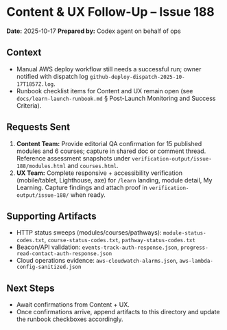 # Content & UX Follow-Up – Issue 188

**Date:** 2025-10-17
**Prepared by:** Codex agent on behalf of ops

## Context
- Manual AWS deploy workflow still needs a successful run; owner notified with dispatch log `github-deploy-dispatch-2025-10-17T1857Z.log`.
- Runbook checklist items for Content and UX remain open (see `docs/learn-launch-runbook.md` § Post-Launch Monitoring and Success Criteria).

## Requests Sent
1. **Content Team:** Provide editorial QA confirmation for 15 published modules and 6 courses; capture in shared doc or comment thread. Reference assessment snapshots under `verification-output/issue-188/modules.html` and `courses.html`.
2. **UX Team:** Complete responsive + accessibility verification (mobile/tablet, Lighthouse, axe) for `/learn` landing, module detail, My Learning. Capture findings and attach proof in `verification-output/issue-188/` when ready.

## Supporting Artifacts
- HTTP status sweeps (modules/courses/pathways): `module-status-codes.txt`, `course-status-codes.txt`, `pathway-status-codes.txt`
- Beacon/API validation: `events-track-auth-response.json`, `progress-read-contact-auth-response.json`
- Cloud operations evidence: `aws-cloudwatch-alarms.json`, `aws-lambda-config-sanitized.json`

## Next Steps
- Await confirmations from Content + UX.
- Once confirmations arrive, append artifacts to this directory and update the runbook checkboxes accordingly.
